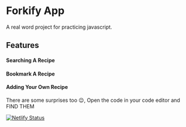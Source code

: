 # Forkify App

A real word project for practicing javascript.

## Features

#### Searching A Recipe

#### Bookmark A Recipe

#### Adding Your Own Recipe

There are some surprises too 😉, Open the code in your code editor and FIND THEM

[![Netlify Status](https://api.netlify.com/api/v1/badges/5eb97976-2c32-4509-b52b-aeaa55ce0da3/deploy-status)](https://app.netlify.com/sites/forkify-app-tamana/deploys)
